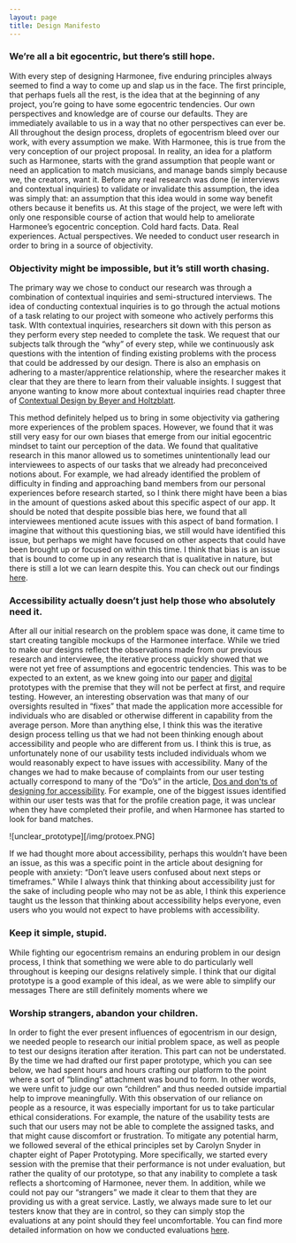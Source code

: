 ```yaml
---
layout: page
title: Design Manifesto
--- 
```


### We’re all a bit egocentric, but there’s still hope.
  With every step of designing Harmonee, five enduring principles always seemed to find a way to come up and slap us in the face. The first principle, that perhaps fuels all the rest, is the idea that at the beginning of any project, you’re going to have some egocentric tendencies. Our own perspectives and knowledge are of course our defaults. They are immediately available to us in a way that no other perspectives can ever be. All throughout the design process, droplets of egocentrism bleed over our work, with every assumption we make. With Harmonee, this is true from the very conception of our project proposal. In reality, an idea for a platform such as Harmonee, starts with the grand assumption that people want or need an application to match musicians, and manage bands simply because we, the creators, want it. Before any real research was done (ie interviews and contextual inquiries) to validate or invalidate this assumption, the idea was simply that: an assumption that this idea would in some way benefit others because it benefits us. At this stage of the project, we were left with only one responsible course of action that would help to ameliorate Harmonee’s egocentric conception. Cold hard facts. Data. Real experiences. Actual perspectives. We needed to conduct user research in order to bring in a source of objectivity.

### Objectivity might be impossible, but it’s still worth chasing.  
  The primary way we chose to conduct our research was through a combination of contextual inquiries and semi-structured interviews. The idea of conducting contextual inquiries is to go through the actual motions of a task relating to our project with someone who actively performs this task. WIth contextual inquiries, researchers sit down with this person as they perform every step needed to complete the task. We request that our subjects talk through the “why” of every step, while we continuously ask questions with the intention of finding existing problems with the process that could be addressed by our design. There is also an emphasis on adhering to a master/apprentice relationship, where the researcher makes it clear that they are there to learn from their valuable insights. I suggest that anyone wanting to know more about contextual inquiries read chapter three of [Contextual Design by Beyer and Holtzblatt](https://www.google.com/url?q=https%3A%2F%2Fglow.williams.edu%2Fcourses%2F2539542%2Ffiles%2Ffolder%2Freadings%3Fpreview%3D153992307&sa=D&sntz=1&usg=AFQjCNHzYEhhDiXE8sxOVoX7pjGx5esUDA).
  
This method definitely helped us to bring in some objectivity via gathering more experiences of the problem spaces. However, we found that it was still very easy for our own biases that emerge from our initial egocentric mindset to taint our perception of the data. We found that qualitative research in this manor allowed us to sometimes unintentionally lead our interviewees to aspects of our tasks that we already had preconceived notions about. For example, we had already identified the problem of difficulty in finding and approaching band members from our personal experiences before research started, so I think there might have been a bias in the amount of questions asked about this specific aspect of our app. It should be noted that despite possible bias here, we found that all interviewees mentioned acute issues with this aspect of band formation. I imagine that without this questioning bias, we still would have identified this issue, but perhaps we might have focused on other aspects that could have been brought up or focused on within this time. I think that bias is an issue that is bound to come up in any research that is qualitative in nature, but there is still a lot we can learn despite this. You can check out our findings [here](https://project-harmonee.github.io/2019-10-06-CI-Review/).

### Accessibility actually doesn’t just help those who absolutely need it.
  After all our initial research on the problem space was done, it came time to start creating tangible mockups of the Harmonee interface. While we tried to make our designs reflect the observations made from our previous research and interviewee, the iterative process quickly showed that we were not yet free of assumptions and egocentric tendencies. This was to be expected to an extent, as we knew going into our [paper](https://project-harmonee.github.io/2019-10-30-Paper-Prototype/) and [digital](https://project-harmonee.github.io/2019-11-13-Digital-Mockup/) prototypes with the premise that they will not be perfect at first, and require testing. However, an interesting observation was that many of our oversights resulted in “fixes” that made the application more accessible for individuals who are disabled or otherwise different in capability from the average person. More than anything else, I think this was the iterative design process telling us that we had not been thinking enough about accessibility and people who are different from us. I think this is true, as unfortunately none of our usability tests included individuals whom we would reasonably expect to have issues with accessibility. Many of the changes we had to make because of complaints from our user testing actually correspond to many of the “Do’s” in the article, [Dos and don'ts of designing for accessibility](https://www.google.com/url?q=https%3A%2F%2Fglow.williams.edu%2Ffiles%2F153992322%2Fdownload%3Fdownload_frd%3D1&sa=D&sntz=1&usg=AFQjCNGGu6gSbxze0CXtz5BR5Cuf5QV_cw). For example, one of the biggest issues identified within our user tests was that for the profile creation page, it was unclear when they have completed their profile, and when Harmonee has started to look for band matches. 

![unclear_prototype][/img/protoex.PNG]
  
  If we had thought more about accessibility, perhaps this wouldn’t have been an issue, as this was a specific point in the article about designing for people with anxiety: “Don’t leave users confused about next steps or timeframes.” While I always think that thinking about accessibility just for the sake of including people who may not be as able, I think this experience taught us the lesson that thinking about accessibility helps everyone, even users who you would not expect to have problems with accessibility.

### Keep it simple, stupid. 
  While fighting our egocentrism remains an enduring problem in our design process, I think that something we were able to do particularly well throughout is keeping our designs relatively simple. I think that our digital prototype is a good example of this ideal, as we were able to simplify our messages  There are still definitely moments where we 

### Worship strangers, abandon your children.
  In order to fight the ever present influences of egocentrism in our design, we needed people to research our initial problem space, as well as people to test our designs iteration after iteration. This part can not be understated. By the time we had drafted our first paper prototype, which you can see below, we had spent hours and hours crafting our platform to the point where a sort of “blinding” attachment was bound to form. In other words, we were unfit to judge our own “children” and thus needed outside impartial help to improve meaningfully. With this observation of our reliance on people as a resource, it was especially important for us to take particular ethical considerations. For example, the nature of the usability tests are such that our users may not be able to complete the assigned tasks, and that might cause discomfort or frustration. To mitigate any potential harm, we followed several of the ethical principles set by Carolyn Snyder in chapter eight of Paper Prototyping. More specifically, we started every session with the premise that their performance is not under evaluation, but rather the quality of our prototype, so that any inability to complete a task reflects a shortcoming of Harmonee, never them. In addition, while we could not pay our “strangers” we made it clear to them that they are providing us with a great service. Lastly, we always made sure to let our testers know that they are in control, so they can simply stop the evaluations at any point should they feel uncomfortable. You can find more detailed information on how we conducted evaluations [here](https://project-harmonee.github.io/2019-11-10-Usability-Testing-Review/).
